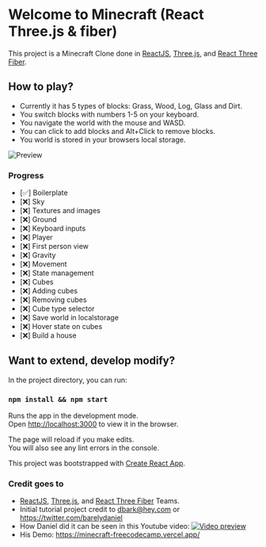# Welcome to Minecraft (React Three.js & fiber) 

This project is a Minecraft Clone done in [ReactJS](https://reactjs.org/), [Three.js](https://threejs.org/), and [React Three Fiber](https://github.com/pmndrs/react-three-fiber).

## How to play?

- Currently it has 5 types of blocks: Grass, Wood, Log, Glass and Dirt.
- You switch blocks with numbers 1-5 on your keyboard.
- You navigate the world with the mouse and WASD.
- You can click to add blocks and Alt+Click to remove blocks.
- You world is stored in your browsers local storage.

![Preview](preview.png 'Preview')

### Progress
- [✅] Boilerplate
- [❌] Sky
- [❌] Textures and images
- [❌] Ground
- [❌] Keyboard inputs
- [❌] Player
- [❌] First person view
- [❌] Gravity
- [❌] Movement
- [❌] State management
- [❌] Cubes
- [❌] Adding cubes
- [❌] Removing cubes
- [❌] Cube type selector
- [❌] Save world in localstorage
- [❌] Hover state on cubes
- [❌] Build a house

## Want to extend, develop modify?

In the project directory, you can run:

### `npm install && npm start`

Runs the app in the development mode.<br />
Open [http://localhost:3000](http://localhost:3000) to view it in the browser.

The page will reload if you make edits.<br />
You will also see any lint errors in the console.

This project was bootstrapped with [Create React App](https://github.com/facebook/create-react-app).

### Credit goes to
- [ReactJS](https://reactjs.org/), [Three.js](https://threejs.org/), and [React Three Fiber](https://github.com/pmndrs/react-three-fiber) Teams.
- Initial tutorial project credit to dbark@hey.com or https://twitter.com/barelydaniel
- How Daniel did it can be seen in this Youtube video:
[![Video preview](https://img.youtube.com/vi/qpOZup_3P_A/0.jpg)](https://www.youtube.com/watch?v=qpOZup_3P_A)
- His Demo: https://minecraft-freecodecamp.vercel.app/
